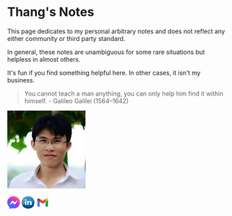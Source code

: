 # Thang's Notes


This page dedicates to my personal arbitrary notes and does not reflect any either community or third party standard. 

In general, these notes are unambiguous for some rare situations but helpless in almost others. 

It's fun if you find something helpful here. In other cases, it isn't my business.

>
> You cannot teach a man anything, you can only help him find it within himself. - Galileo Galilei (1564–1642)
>


![my_piture](./assets/images/my_picture3x3.jpg)

[![pic](./assets/images/icon_messenger.png)](https://www.facebook.com/thangckt111) 
[![pic](./assets/images/icon_linkedin.jpg)](www.linkedin.com/in/thangckt)
[![pic](./assets/images/icon_email.png)](mailto:caothangckt@gmail.com)

